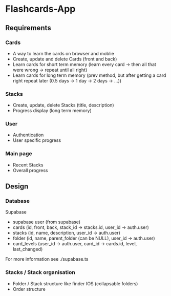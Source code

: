 # Flashcards-App

## Requirements

### Cards

- A way to learn the cards on browser and moblie
- Create, update and delete Cards (front and back)
- Learn cards for short term memory (learn every card -> then all that were wrong -> repeat until all right)
- Learn cards for long term memory (prev method, but after getting a card right repeat later (0.5 days -> 1 day -> 2 days -> ...))

### Stacks

- Create, update, delete Stacks (title, description)
- Progress display (long term memory)

### User

- Authentication
- User specific progress

### Main page

- Recent Stacks
- Overall progress

## Design

### Database

Supabase

- supabase user (from supabase)
- cards (id, front, back, stack_id -> stacks.id, user_id -> auth.user)
- stacks (id, name, description, user_id -> auth.user)
- folder (id, name, parent_folder (can be NULL), user_id -> auth.user)
- card_levels (user_id -> auth.user, card_id -> cards.id, level, last_changed)

For more information see ./supabase.ts

### Stacks / Stack organisation

- Folder / Stack structure like finder IOS (collapsable folders)
- Order structure
